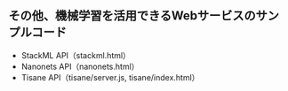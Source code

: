 ## その他、機械学習を活用できるWebサービスのサンプルコード

- StackML API（stackml.html）
- Nanonets API（nanonets.html）
- Tisane API（tisane/server.js, tisane/index.html）
